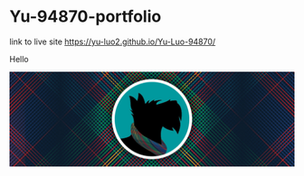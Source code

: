 # Yu-94870-portfolio

link to live site https://yu-luo2.github.io/Yu-Luo-94870/

Hello

![Explanation of data viz](1.jpg)
